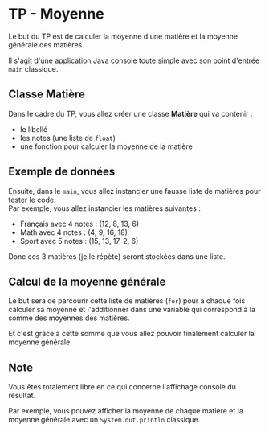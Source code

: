 # TP - Moyenne

Le but du TP est de calculer la moyenne d'une matière et la moyenne générale des matières.

Il s'agit d'une application Java console toute simple avec son point d'entrée `main` classique.

## Classe Matière

Dans le cadre du TP, vous allez créer une classe **Matière** qui va contenir :

- le libellé
- les notes (une liste de `float`)
- une fonction pour calculer la moyenne de la matière

## Exemple de données

Ensuite, dans le `main`, vous allez instancier une fausse liste de matières pour tester le code.  
Par exemple, vous allez instancier les matières suivantes :

- Français avec 4 notes : (12, 8, 13, 6)
- Math avec 4 notes : (4, 9, 16, 18)
- Sport avec 5 notes : (15, 13, 17, 2, 6)

Donc ces 3 matières (je le répète) seront stockées dans une liste.

## Calcul de la moyenne générale

Le but sera de parcourir cette liste de matières (`for`) pour à chaque fois calculer sa moyenne et l'additionner dans une variable qui correspond à la somme des moyennes des matières.

Et c'est grâce à cette somme que vous allez pouvoir finalement calculer la moyenne générale.

## Note

Vous êtes totalement libre en ce qui concerne l'affichage console du résultat.

Par exemple, vous pouvez afficher la moyenne de chaque matière et la moyenne générale avec un `System.out.println` classique.
